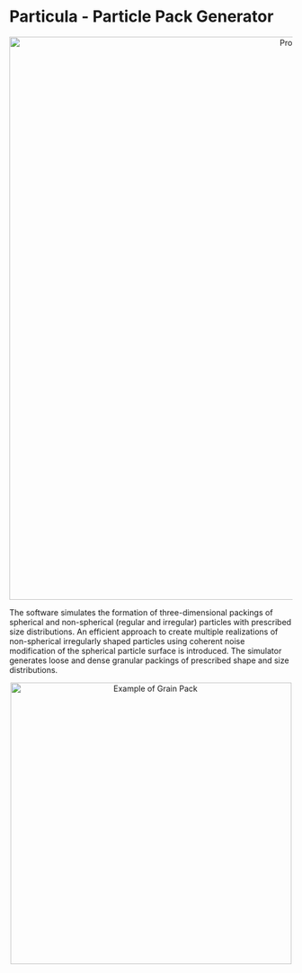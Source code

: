 Particula - Particle Pack Generator
=====

<div align="center">
    <img width=1000 src="https://github.com/MosGeo/ParticlePack/blob/master/ReadmeFiles/Process.png" alt="Process" title="Particle Generation Process"</img>
</div>

The software simulates the formation of three-dimensional packings of spherical and non-spherical (regular and irregular) particles with prescribed size distributions. An efficient approach to create multiple realizations of non-spherical irregularly shaped particles using coherent noise modification of the spherical particle surface is introduced. The simulator generates loose and dense granular packings of prescribed shape and size distributions.

<div align="center">
    <img width=500 src="https://github.com/MosGeo/ParticlePack/blob/master/ReadmeFiles/PolyExample.png" alt="Example of Grain Pack" title="Polydesperse Realistic Example"</img>
</div>



